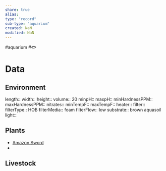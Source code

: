 ```yaml
---
share: true
alias: 
type: "record"
sub-type: "aquarium"
created: NaN 
modified: NaN
---
```

 #aquarium #🐟 
# Data
## Environment
length::
width::
height::
volume:: 20
minpH:: 
maxpH:: 
minHardnessPPM:: 
maxHardnessPPM:: 
nitrates::
minTempF:: 
maxTempF:: 
heater::
filter::
filterType:: HOB
filterMedia:: foam
filterFlow:: low
substrate:: brown aquasoil
light::
## Plants
- [Amazon Sword](Amazon%20Sword.md)
- 
## Livestock
